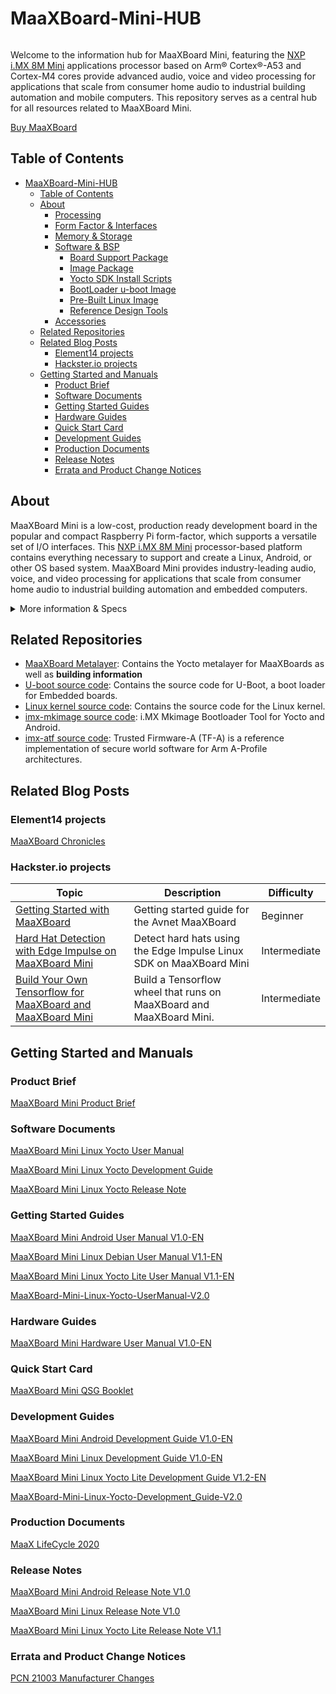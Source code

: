 # MaaXBoard-Mini-HUB
<p align="center">
    <img src="">
</p>

Welcome to the information hub for MaaXBoard Mini, featuring the [NXP i.MX 8M Mini](https://www.nxp.com/products/processors-and-microcontrollers/arm-processors/i-mx-applications-processors/i-mx-8-applications-processors/i-mx-8m-mini-arm-cortex-a53-cortex-m4-audio-voice-video:i.MX8MMINI) applications processor based on Arm® Cortex®-A53 and Cortex-M4 cores provide advanced audio, voice and video processing for applications that scale from consumer home audio to industrial building automation and mobile computers. This repository serves as a central hub for all resources related to MaaXBoard Mini. <br />

[Buy MaaXBoard](https://www.avnet.com/wps/portal/us/products/avnet-boards/avnet-board-families/maaxboard/maaxboard?family=&nodeClicked=d8e2c09b-9600-4ba7-b7ed-82a834b5177d)

## Table of Contents
- [MaaXBoard-Mini-HUB](#maaxboard-mini-hub)
  - [Table of Contents](#table-of-contents)
  - [About](#about)
    - [Processing](#processing)
    - [Form Factor \& Interfaces](#form-factor--interfaces)
    - [Memory \& Storage](#memory--storage)
    - [Software \& BSP](#software--bsp)
      - [Board Support Package](#board-support-package)
      - [Image Package](#image-package)
      - [Yocto SDK Install Scripts](#yocto-sdk-install-scripts)
      - [BootLoader u-boot Image](#bootloader-u-boot-image)
      - [Pre-Built Linux Image](#pre-built-linux-image)
      - [Reference Design Tools](#reference-design-tools)
    - [Accessories](#accessories)
  - [Related Repositories](#related-repositories)
  - [Related Blog Posts](#related-blog-posts)
    - [Element14 projects](#element14-projects)
    - [Hackster.io projects](#hacksterio-projects)
  - [Getting Started and Manuals](#getting-started-and-manuals)
    - [Product Brief](#product-brief)
    - [Software Documents](#software-documents)
    - [Getting Started Guides](#getting-started-guides)
    - [Hardware Guides](#hardware-guides)
    - [Quick Start Card](#quick-start-card)
    - [Development Guides](#development-guides)
    - [Production Documents](#production-documents)
    - [Release Notes](#release-notes)
    - [Errata and Product Change Notices](#errata-and-product-change-notices)


## About
MaaXBoard Mini is a low-cost, production ready development board in the popular and compact Raspberry Pi form-factor, which supports a versatile set of I/O interfaces. This [NXP i.MX 8M Mini](https://www.nxp.com/products/processors-and-microcontrollers/arm-processors/i-mx-applications-processors/i-mx-8-applications-processors/i-mx-8m-mini-arm-cortex-a53-cortex-m4-audio-voice-video:i.MX8MMINI) processor-based platform contains everything necessary to support and create a Linux, Android, or other OS based system. MaaXBoard Mini provides industry-leading audio, voice, and video processing for applications that scale from consumer home audio to industrial building automation and embedded computers.<br />

<details>
    <summary>More information & Specs</summary>

### Processing
The i.MX 8M device is architected with 2 separate processing domains: The application domain includes Quad Arm® Cortex®-A53 cores @1.8GHz. The Real Time domain includes an Arm Cortex-M4F core @400MHz.


### Form Factor & Interfaces
<p align="center">
    <img src="" width="500">
</p>
MaaXBoard Mini is engineered in compact Raspberry Pi form-factor, which supports a versatile set of I/O interfaces. These include Gigabit Ethernet, quad USB 2.0 host interfaces, MIPI DSI display and MIPI CSI camera interfaces, Wi-Fi 802.11 b/g/n/ac, Bluetooth 4.2 (BLE), Onboard Ceramic Antenna with an optional external antenna support, a Pi-HAT compatible 40-pin header and Audio Expansion.

Power is sourced via a USB-C connector and is managed via onboard voltage regulators.

### Memory & Storage

MaaXBoard Mini is well resourced with 2GB DDR4 SDRAM, MicroSD Slot, plus eMMC Boot memory expansion support (optional, not populated by default).

### Software & BSP

#### Board Support Package
[Debian source files](https://avnet.me/maaxboard-mini-debian)

[Yocto source files](https://avnet.me/maaxboard-mini-yocto)

[Android source files](https://github.com/Avnet/android-imx-platform-hardware-imx)

#### Image Package
[Debian Linux Out of Box Image (zip)](https://downloads.element14.com/downloads/zedboard/MaaxBoard/maaxboard-mini/02LinuxShipmentImage_Debian.zip)

[Yocto Linux Out of Box Image V1.1.0r03 (zip)](https://avtinc.sharepoint.com/:u:/t/ET-Downloads/EW03iCLdcKhDqTb67jT6KfkB2xK56wNLuOeKIzSDqklaaQ?e=Qa9FX2)

[Android 9 Out of Box Image (zip)](https://downloads.element14.com/downloads/zedboard/MaaxBoard/maaxboard-mini/02AndroidShipmentImage.zip)

#### Yocto SDK Install Scripts
[Yocto SDK Install Scripts](https://avtinc.sharepoint.com/:u:/t/ET-Downloads/EajJSq93xtJAhx6hytvI-e8BTYhO4iHovizJnS0awc_W0Q)

#### BootLoader u-boot Image
[BootLoader u-boot Image](https://avtinc.sharepoint.com/:u:/t/ET-Downloads/EX0QXULJ4vJMhiKvh0CTVTYBq9dW9tXiHJRAikRoUqLQTg)

#### Pre-Built Linux Image
[Pre-Built Yocto Linux Image](https://avtinc.sharepoint.com/:u:/t/ET-Downloads/EYfSNUQLFdhGuTZMyuvl370BZzo_VtoD-FBxTgarm_6JRA)

[Manifest for Yocto Linux Image](https://avtinc.sharepoint.com/:u:/t/ET-Downloads/EfrPHU0k_TlEtGWS_TXhkpwBbXG2omVJxNKUmKaLgRnlSw)

#### Reference Design Tools
[Android Environment Tools (zip)](https://www.avnet.com/wps/wcm/connect/onesite/731417ce-b8bd-4b86-87ad-a4c6cd1d3c09/Android_Enviroment_Tools.zip?MOD=AJPERES&CVID=nAsWbyw&CVID=nAsWbyw&CVID=nAsWbyw&CVID=nAsWbyw&CVID=nAsWbyw&CVID=nAsWbyw)

[Linux Environment Tools (zip)](https://www.avnet.com/wps/wcm/connect/onesite/e7405566-56dc-4829-9727-5e2c8c4ac7ba/Linux_Environment_Tools.zip?MOD=AJPERES&CVID=nAsXwXg&CVID=nAsXwXg&CVID=nAsXwXg&CVID=nAsXwXg&CVID=nAsXwXg&CVID=nAsXwXg)



### Accessories 
Available accessory options include a [MIPI 7-inch display](https://www.avnet.com/shop/us/products/avnet-engineering-services/aes-acc-maax-disp2-3074457345648625681/), [MIPI CSI camera](https://www.arducam.com/product/arducam-5mp-mipi-camera-for-rzboard-v2l-with-renesas-rz-v2l-processor/), [Monarch Go Pi HAT](https://www.avnet.com/shop/us/products/avnet-engineering-services/aes-sqn-mnrchgo-ht1-g-3074457345643590213?krypto=e0lzEpB9jb7ah4ATyfiftdtPavKJ51pxv9nj8tghkWtFraife%2B18YAUtSlZZwiYtG1f3luULUju9b20mXEPp18V85bfzqsmsRUyjuptqCXtGdXnLNSvpTcsqvon3OBXd) and [5V/3A USB Type C power supply](https://www.avnet.com/shop/us/products/avnet-engineering-services/aes-acc-maax-pwrul-3074457345642357173/).

[View other Avnet boards](https://www.avnet.com/wps/portal/us/products/avnet-boards/)
</details>


## Related Repositories
- [MaaXBoard Metalayer](https://github.com/Avnet/meta-maaxboard): Contains the Yocto metalayer for MaaXBoards as well as **building information**
- [U-boot source code](https://github.com/Avnet/uboot-imx): Contains the source code for U-Boot, a boot loader for Embedded boards.
- [Linux kernel source code](https://github.com/Avnet/linux-imx): Contains the source code for the Linux kernel.
- [imx-mkimage source code](https://github.com/Avnet/imx-mkimage): i.MX Mkimage Bootloader Tool for Yocto and Android.
- [imx-atf source code](https://github.com/Avnet/imx-atf): Trusted Firmware-A (TF-A) is a reference implementation of secure world software for Arm A-Profile architectures.


## Related Blog Posts 
### Element14 projects
[MaaXBoard Chronicles](https://www.element14.com/community/community/designcenter/single-board-computers/blog/2021/08/02/maaxboard-chronicles)

### Hackster.io projects
| Topic | Description | Difficulty |
| -- | -- | -- |
| [Getting Started with MaaXBoard](https://www.hackster.io/monica/getting-started-with-maaxboard-ca362d) | Getting started guide for the Avnet MaaXBoard | Beginner |
| [Hard Hat Detection with Edge Impulse on MaaXBoard Mini](https://www.hackster.io/monica/hard-hat-detection-with-edge-impulse-on-maaxboard-mini-dfd0ca) | Detect hard hats using the Edge Impulse Linux SDK on MaaXBoard Mini | Intermediate |
| [Build Your Own Tensorflow for MaaXBoard and MaaXBoard Mini](https://www.hackster.io/monica/build-your-own-tensorflow-for-maaxboard-and-maaxboard-mini-91cddc) | Build a Tensorflow wheel that runs on MaaXBoard and MaaXBoard Mini. | Intermediate |

## Getting Started and Manuals
### Product Brief
[MaaXBoard Mini Product Brief](https://www.avnet.com/wps/wcm/connect/onesite/d40a297c-2805-4c5f-af34-cc246ac3e2da/FY23_800_Maaxboard_Mini_Product_Brief_al_r3.pdf?MOD=AJPERES&CACHEID=ROOTWORKSPACE.Z18_NA5A1I41L0ICD0ABNDMDDG0000-d40a297c-2805-4c5f-af34-cc246ac3e2da-oePBp21)

### Software Documents
[MaaXBoard Mini Linux Yocto User Manual](https://www.avnet.com/wps/wcm/connect/onesite/f22bffbe-06e1-42f2-9952-5f8975302e3e/MaaXBoard_Mini-Linux-Yocto-UserManual-V2.0.pdf?MOD=AJPERES&CVID=oLeRkB1)

[MaaXBoard Mini Linux Yocto Development Guide](https://www.avnet.com/wps/wcm/connect/onesite/81853285-72b0-4192-993d-2f0e12b666a2/MaaXBoard_Mini-Linux-Yocto-Development_Guide-V2.0.pdf?MOD=AJPERES&CVID=oLeObCl)

[MaaXBoard Mini Linux Yocto Release Note](https://www.avnet.com/wps/wcm/connect/onesite/003de601-0afd-41c6-a027-c480dd00061c/MaaXBoard-Mini-Linux-Yocto-ReleaseNote-V2.0.pdf?MOD=AJPERES&CVID=oLeTCgX)

### Getting Started Guides
[MaaXBoard Mini Android User Manual V1.0-EN](https://www.avnet.com/wps/wcm/connect/onesite/7184c5c1-6339-4d81-ac54-65ffb8e57b5d/MaaXBoard_Mini-Android-UserManual-V1.0-EN.pdf?MOD=AJPERES&CACHEID=ROOTWORKSPACE.Z18_NA5A1I41L0ICD0ABNDMDDG0000-7184c5c1-6339-4d81-ac54-65ffb8e57b5d-nygepxY)

[MaaXBoard Mini Linux Debian User Manual V1.1-EN](https://www.avnet.com/wps/wcm/connect/onesite/bad2e2f0-d31a-4d81-8693-cc1de264ef56/MaaXBoard_Mini-Linux-Debian-UserManual-V1.1-EN.pdf?MOD=AJPERES&CACHEID=ROOTWORKSPACE.Z18_NA5A1I41L0ICD0ABNDMDDG0000-bad2e2f0-d31a-4d81-8693-cc1de264ef56-nygeq5z)

[MaaXBoard Mini Linux Yocto Lite User Manual V1.1-EN](https://www.avnet.com/wps/wcm/connect/onesite/97bbd003-867f-45fb-848c-c816c2f7e26f/MaaXBoard-Mini-Linux-Yocto-Lite-UserManual-V1.1-EN.pdf?MOD=AJPERES&CACHEID=ROOTWORKSPACE.Z18_NA5A1I41L0ICD0ABNDMDDG0000-97bbd003-867f-45fb-848c-c816c2f7e26f-nZCsEec)

[MaaXBoard-Mini-Linux-Yocto-UserManual-V2.0](https://www.avnet.com/wps/wcm/connect/onesite/a1d48ca9-a3f9-4423-bac2-f60f82ffb85b/MaaXBoard-Mini-Linux-Yocto-UserManual-V2.0.pdf?MOD=AJPERES&CACHEID=ROOTWORKSPACE.Z18_NA5A1I41L0ICD0ABNDMDDG0000-a1d48ca9-a3f9-4423-bac2-f60f82ffb85b-oFe8sVG)

### Hardware Guides
[MaaXBoard Mini Hardware User Manual V1.0-EN](https://www.avnet.com/wps/wcm/connect/onesite/46fcceb4-9be3-4242-a660-b0504ec2e383/MaaXBoard+Mini-Hardware_UserManual-V1.0-EN.pdf?MOD=AJPERES&CACHEID=ROOTWORKSPACE.Z18_NA5A1I41L0ICD0ABNDMDDG0000-46fcceb4-9be3-4242-a660-b0504ec2e383-nygepQ2)

### Quick Start Card
[MaaXBoard Mini QSG Booklet](https://www.avnet.com/wps/wcm/connect/onesite/2294f241-5b95-4f24-96be-2d22635956e6/MaaXBoard_Mini_QSG_Booklet-20200401.pdf?MOD=AJPERES&CACHEID=ROOTWORKSPACE.Z18_NA5A1I41L0ICD0ABNDMDDG0000-2294f241-5b95-4f24-96be-2d22635956e6-nygerDB)

### Development Guides
[MaaXBoard Mini Android Development Guide V1.0-EN](https://www.avnet.com/wps/wcm/connect/onesite/1133e541-cf1c-4dc6-a5a6-92f94a79c75f/MaaXBoard_Mini-Android-Development_Guide-V1.0-EN.pdf?MOD=AJPERES&CACHEID=ROOTWORKSPACE.Z18_NA5A1I41L0ICD0ABNDMDDG0000-1133e541-cf1c-4dc6-a5a6-92f94a79c75f-nygemce)

[MaaXBoard Mini Linux Development Guide V1.0-EN](https://www.avnet.com/wps/wcm/connect/onesite/3a6d2aca-6b31-4a5f-af8b-c5071493b5e7/MaaXBoard_Mini-Linux-Development_Guide-V1.0-EN.pdf?MOD=AJPERES&CACHEID=ROOTWORKSPACE.Z18_NA5A1I41L0ICD0ABNDMDDG0000-3a6d2aca-6b31-4a5f-af8b-c5071493b5e7-nygeqoN)

[MaaXBoard Mini Linux Yocto Lite Development Guide V1.2-EN](https://www.avnet.com/wps/wcm/connect/onesite/35645cc9-4317-4ca0-a2fa-30cce5f9ff17/MaaXBoard-Mini-Linux-Yocto-Lite-Development_Guide-V1.2-EN.pdf?MOD=AJPERES&CACHEID=ROOTWORKSPACE.Z18_NA5A1I41L0ICD0ABNDMDDG0000-35645cc9-4317-4ca0-a2fa-30cce5f9ff17-nZCsDM0)

[MaaXBoard-Mini-Linux-Yocto-Development_Guide-V2.0](https://www.avnet.com/wps/wcm/connect/onesite/9a31960c-201d-467d-862b-ef0af00cd866/MaaXBoard-Mini-Linux-Yocto-Development_Guide-V2.0.pdf?MOD=AJPERES&CACHEID=ROOTWORKSPACE.Z18_NA5A1I41L0ICD0ABNDMDDG0000-9a31960c-201d-467d-862b-ef0af00cd866-oFe8iKg)

### Production Documents
[MaaX LifeCycle 2020](https://www.avnet.com/wps/wcm/connect/onesite/a53baeab-92bf-4f89-b632-43d9ae893cd8/MaaX_LifeCycle_2020.pdf?MOD=AJPERES&CACHEID=ROOTWORKSPACE.Z18_NA5A1I41L0ICD0ABNDMDDG0000-a53baeab-92bf-4f89-b632-43d9ae893cd8-nubSE-M)

### Release Notes
[MaaXBoard Mini Android Release Note V1.0](https://www.avnet.com/wps/wcm/connect/onesite/57c8b44b-fd3f-4338-8eb0-2f552546a27c/MaaXBoard_Mini_Android_ReleaseNote-V1.0.pdf?MOD=AJPERES&CACHEID=ROOTWORKSPACE.Z18_NA5A1I41L0ICD0ABNDMDDG0000-57c8b44b-fd3f-4338-8eb0-2f552546a27c-nygeonc)

[MaaXBoard Mini Linux Release Note V1.0](https://www.avnet.com/wps/wcm/connect/onesite/594cd104-a280-4d0e-98f1-794add3f2f9c/MaaXBoard_Mini-Linux-ReleaseNote-V1.0.pdf?MOD=AJPERES&CACHEID=ROOTWORKSPACE.Z18_NA5A1I41L0ICD0ABNDMDDG0000-594cd104-a280-4d0e-98f1-794add3f2f9c-nyger22)

[MaaXBoard Mini Linux Yocto Lite Release Note V1.1](https://www.avnet.com/wps/wcm/connect/onesite/8db9b6c6-7a8a-43a9-8971-6638a8fa61e8/MaaXBoard-Mini-Linux-Yocto-Lite-ReleaseNote-V1.1.pdf?MOD=AJPERES&CACHEID=ROOTWORKSPACE.Z18_NA5A1I41L0ICD0ABNDMDDG0000-8db9b6c6-7a8a-43a9-8971-6638a8fa61e8-nVcmMg6)

### Errata and Product Change Notices
[PCN 21003 Manufacturer Changes](https://www.avnet.com/wps/wcm/connect/onesite/260403e3-abc2-4bfc-b174-3d456a1dc93f/Product+Change+Notification+PCN+21003.pdf?MOD=AJPERES&CACHEID=ROOTWORKSPACE.Z18_NA5A1I41L0ICD0ABNDMDDG0000-260403e3-abc2-4bfc-b174-3d456a1dc93f-nDEpL3N)
